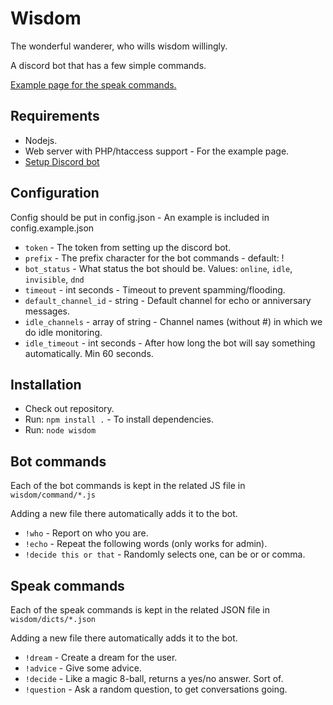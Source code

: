 # Wisdom
The wonderful wanderer, who wills wisdom willingly.

A discord bot that has a few simple commands.

[Example page for the speak commands.](https://wisdom.nimja.com/)

## Requirements

* Nodejs.
* Web server with PHP/htaccess support - For the example page.
* [Setup Discord bot](https://github.com/reactiflux/discord-irc/wiki/Creating-a-discord-bot-&-getting-a-token)

## Configuration
Config should be put in config.json - An example is included in config.example.json

* `token` - The token from setting up the discord bot.
* `prefix` - The prefix character for the bot commands - default: !
* `bot_status` - What status the bot should be. Values: `online`, `idle`, `invisible`, `dnd`
* `timeout` - int seconds - Timeout to prevent spamming/flooding.
* `default_channel_id` - string - Default channel for echo or anniversary messages.
* `idle_channels` - array of string - Channel names (without \#) in which we do idle monitoring.
* `idle_timeout` - int seconds - After how long the bot will say something automatically. Min 60 seconds.

## Installation

* Check out repository.
* Run: `npm install .` - To install dependencies.
* Run: `node wisdom`

## Bot commands
Each of the bot commands is kept in the related JS file in `wisdom/command/*.js`

Adding a new file there automatically adds it to the bot.

* `!who` - Report on who you are.
* `!echo` - Repeat the following words (only works for admin).
* `!decide this or that` - Randomly selects one, can be or or comma.

## Speak commands
Each of the speak commands is kept in the related JSON file in `wisdom/dicts/*.json`

Adding a new file there automatically adds it to the bot.

* `!dream` - Create a dream for the user.
* `!advice` - Give some advice.
* `!decide` - Like a magic 8-ball, returns a yes/no answer. Sort of.
* `!question` - Ask a random question, to get conversations going.
